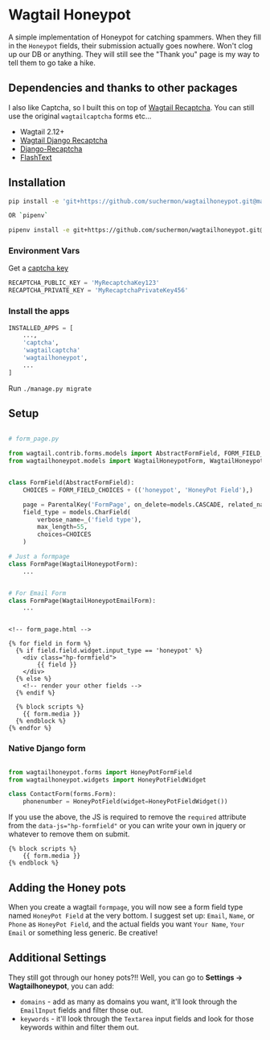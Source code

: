 # Wagtail Honeypot

A simple implementation of Honeypot for catching spammers. When they fill in the `Honeypot` fields, their submission actually goes nowhere. Won't clog up our DB or anything. They will still see the "Thank you" page is my way to tell them to go take a hike.

## Dependencies and thanks to other packages

I also like Captcha, so I built this on top of [Wagtail Recaptcha](https://github.com/springload/wagtail-django-recaptcha). You can still use the original `wagtailcaptcha` forms etc...

* Wagtail 2.12+
* [Wagtail Django Recaptcha](https://github.com/springload/wagtail-django-recaptcha)
* [Django-Recaptcha](https://github.com/praekelt/django-recaptcha)
* [FlashText](https://flashtext.readthedocs.io/)

## Installation

```bash
pip install -e 'git+https://github.com/suchermon/wagtailhoneypot.git@master#egg=wagtailhoneypot'

OR `pipenv`

pipenv install -e git+https://github.com/suchermon/wagtailhoneypot.git@master#egg=wagtailhoneypot
```

### Environment Vars

Get a [captcha key](https://www.google.com/recaptcha/admin/create)

```python
RECAPTCHA_PUBLIC_KEY = 'MyRecaptchaKey123'
RECAPTCHA_PRIVATE_KEY = 'MyRecaptchaPrivateKey456'
```

### Install the apps

```python
INSTALLED_APPS = [
    ...,
    'captcha',
    'wagtailcaptcha'
    'wagtailhoneypot',
    ...
]
```

Run `./manage.py migrate`

## Setup

```python

# form_page.py

from wagtail.contrib.forms.models import AbstractFormField, FORM_FIELD_CHOICES
from wagtailhoneypot.models import WagtailHoneypotForm, WagtailHoneypotEmailForm


class FormField(AbstractFormField):
    CHOICES = FORM_FIELD_CHOICES + (('honeypot', 'HoneyPot Field'),)

    page = ParentalKey('FormPage', on_delete=models.CASCADE, related_name='form_fields')
    field_type = models.CharField(
        verbose_name=_('field type'),
        max_length=55,
        choices=CHOICES
    )

# Just a formpage
class FormPage(WagtailHoneypotForm):
    ...


# For Email Form
class FormPage(WagtailHoneypotEmailForm):
    ...
```

```jinja

<!-- form_page.html -->

{% for field in form %}
  {% if field.field.widget.input_type == 'honeypot' %}
    <div class="hp-formfield">
        {{ field }}
    </div>
  {% else %}
    <!-- render your other fields -->
  {% endif %}

  {% block scripts %}
    {{ form.media }}
  {% endblock %}
{% endfor %}
```


### Native Django form

```python

from wagtailhoneypot.forms import HoneyPotFormField
from wagtailhoneypot.widgets import HoneyPotFieldWidget

class ContactForm(forms.Form):
    phonenumber = HoneyPotField(widget=HoneyPotFieldWidget())

```

If you use the above, the JS is required to remove the `required` attribute from the `data-js="hp-formfield"` or you can write your own in jquery or whatever to remove them on submit.


```
{% block scripts %}
    {{ form.media }}
{% endblock %}
```

## Adding the Honey pots

When you create a wagtail `formpage`, you will now see a form field type named `HoneyPot Field` at the very bottom. I suggest set up: `Email`, `Name`, or `Phone` as `HoneyPot Field`, and the actual fields you want `Your Name`, `Your Email` or something less generic. Be creative!

## Additional Settings

They still got through our honey pots?!! Well, you can go to **Settings -> Wagtailhoneypot**, you can add:

* `domains` - add as many as domains you want, it'll look through the `EmailInput` fields and filter those out.
* `keywords` - it'll look through the `Textarea` input fields and look for those keywords within and filter them out.
